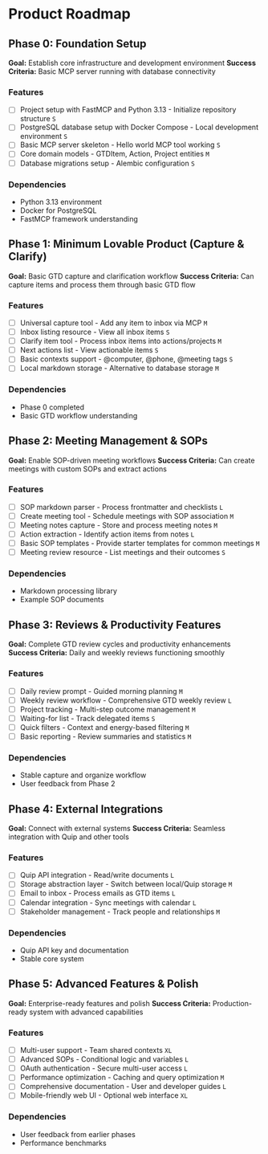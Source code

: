 # Product Roadmap

## Phase 0: Foundation Setup

**Goal:** Establish core infrastructure and development environment
**Success Criteria:** Basic MCP server running with database connectivity

### Features

- [ ] Project setup with FastMCP and Python 3.13 - Initialize repository structure `S`
- [ ] PostgreSQL database setup with Docker Compose - Local development environment `S`
- [ ] Basic MCP server skeleton - Hello world MCP tool working `S`
- [ ] Core domain models - GTDItem, Action, Project entities `M`
- [ ] Database migrations setup - Alembic configuration `S`

### Dependencies

- Python 3.13 environment
- Docker for PostgreSQL
- FastMCP framework understanding

## Phase 1: Minimum Lovable Product (Capture & Clarify)

**Goal:** Basic GTD capture and clarification workflow
**Success Criteria:** Can capture items and process them through basic GTD flow

### Features

- [ ] Universal capture tool - Add any item to inbox via MCP `M`
- [ ] Inbox listing resource - View all inbox items `S`
- [ ] Clarify item tool - Process inbox items into actions/projects `M`
- [ ] Next actions list - View actionable items `S`
- [ ] Basic contexts support - @computer, @phone, @meeting tags `S`
- [ ] Local markdown storage - Alternative to database storage `M`

### Dependencies

- Phase 0 completed
- Basic GTD workflow understanding

## Phase 2: Meeting Management & SOPs

**Goal:** Enable SOP-driven meeting workflows
**Success Criteria:** Can create meetings with custom SOPs and extract actions

### Features

- [ ] SOP markdown parser - Process frontmatter and checklists `L`
- [ ] Create meeting tool - Schedule meetings with SOP association `M`
- [ ] Meeting notes capture - Store and process meeting notes `M`
- [ ] Action extraction - Identify action items from notes `L`
- [ ] Basic SOP templates - Provide starter templates for common meetings `M`
- [ ] Meeting review resource - List meetings and their outcomes `S`

### Dependencies

- Markdown processing library
- Example SOP documents

## Phase 3: Reviews & Productivity Features

**Goal:** Complete GTD review cycles and productivity enhancements
**Success Criteria:** Daily and weekly reviews functioning smoothly

### Features

- [ ] Daily review prompt - Guided morning planning `M`
- [ ] Weekly review workflow - Comprehensive GTD weekly review `L`
- [ ] Project tracking - Multi-step outcome management `M`
- [ ] Waiting-for list - Track delegated items `S`
- [ ] Quick filters - Context and energy-based filtering `M`
- [ ] Basic reporting - Review summaries and statistics `M`

### Dependencies

- Stable capture and organize workflow
- User feedback from Phase 2

## Phase 4: External Integrations

**Goal:** Connect with external systems
**Success Criteria:** Seamless integration with Quip and other tools

### Features

- [ ] Quip API integration - Read/write documents `L`
- [ ] Storage abstraction layer - Switch between local/Quip storage `M`
- [ ] Email to inbox - Process emails as GTD items `L`
- [ ] Calendar integration - Sync meetings with calendar `L`
- [ ] Stakeholder management - Track people and relationships `M`

### Dependencies

- Quip API key and documentation
- Stable core system

## Phase 5: Advanced Features & Polish

**Goal:** Enterprise-ready features and polish
**Success Criteria:** Production-ready system with advanced capabilities

### Features

- [ ] Multi-user support - Team shared contexts `XL`
- [ ] Advanced SOPs - Conditional logic and variables `L`
- [ ] OAuth authentication - Secure multi-user access `L`
- [ ] Performance optimization - Caching and query optimization `M`
- [ ] Comprehensive documentation - User and developer guides `L`
- [ ] Mobile-friendly web UI - Optional web interface `XL`

### Dependencies

- User feedback from earlier phases
- Performance benchmarks